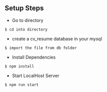 ## Setup Steps

- Go to directory
```
$ cd into directory
```
- create a cv_resume database in your mysql
```
$ import the file from db folder
```
- Install Dependencies
```
$ npm install
```
- Start LocalHost Server
```
$ npm run start
```